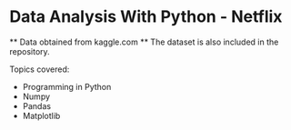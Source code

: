 
# Data Analysis With Python - Netflix
** Data obtained from kaggle.com **
The dataset is also included in the repository. 

<p>Topics covered:

* Programming in Python 
* Numpy
* Pandas
* Matplotlib


